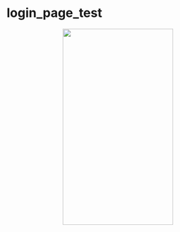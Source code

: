 # login_page_test

<p align="center"><img src="https://i.imgur.com/fnZU6R4.jpg" width="250" height="444.66"/></p>
